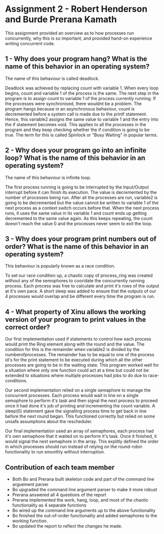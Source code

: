 # Assignment 2 - Robert Henderson and Burde Prerana Kamath

This assignment provided an overview as to how processes run concurrently, why this is so important, and provided hand-on experience writing concurrent code.

## 1 - Why does your program hang? What is the name of this behavior in an operating system? 

The name of this behaviour is called deadlock. 

Deadlock was achieved by replacing count with variable 1. When every loop begins, count and variable 1 of the process is the same. The next step in the program is to assign count to variable 1 of the process currently running. If the processes were synchronised, there wouldnt be a problem. The program hangs because in an asynchronous behaviour, count is decremented before a system call is made due to the printf statement. Hence, this variable2 assigns the same value to variable 1 and the entry into the if statement becomes void. This applies to all the processes in the program and they keep checking whether the if condition is going to be true. The term for this is called Spinlock or "Busy Waiting" in popular terms. 

## 2 - Why does your program go into an infinite loop? What is the name of this behavior in an operating system?

The name of this behaviour is infinite loop.

The first process running is going to be interrupted by the Input/Output interrupt before it can finish its execution. The value is decremented by the number of processes being run. After all the processes are run, variable2 is going to be decremented but the value cannot be written to variable 1 of the next process as a context switch occurs before that. When the next process runs, it uses the same value in its variable 1 and count ends up getting decremented to the same value again. As this keeps repeating, the count doesn't reach the value 0 and the processes never seem to exit the loop.

## 3 - Why does your program print numbers out of order? What is the name of this behavior in an operating system?

This behaviour is popularly known as a race condition.

To set our race condition up, a chaotic copy of process_ring was created without any of the semophores to cooridate the concurrently running process. Each process was free to calculate and print it's rows of the output at it's own pace. A short sleep was added to ensure that the outputs of our 4 processes would overlap and be different every time the program is run.

## 4 - What property of Xinu allows the working version of your program to print values in the correct order?

Our first implementation used if statements to control how each process would print the Ring element along with the round and the value. The condition for this is the remainder when variable2 is divided by the numberofprocesses. The remainder has to be equal to one of the process id's for the print statement to be executed during which all the other processes are going to be in the waiting state. This program worked well for a situation where only one function could act at a time but could not be extended to situations where multiple processes had jobs to do due to race-conditions.

Our second implementation relied on a single semaphore to manage the concurrent processes. Each process would wait in line on a single semophore to perform it's task and then signal the next process to proceed once it had done it's job of printing and incrementing the count variable. A sleep(0) statement gave the signalling process time to get back in line before the next round began. This functioned correctly but relied on some unsafe assumptions about the rescheduler.

Our final implementation used an array of semaphores, each process had it's own semaphore that it waited on to perform it's task. Once it finished, it would signal the next semaphore in the array. This explitly defined the order in which processes should run instead of relying on the round-robin functionality to run smoothly without interruption.

## Contribution of each team member

 - Both Bo and Prerana built skeleton code and part of the command line arguement parser
 - Bo upgraded the command line argument parser to make it more robust
 - Prerana answered all 4 questions of the report
 - Prerana implemented the work, hang, loop, and most of the chaotic functionality as 4 separate functions
 - Bo wired up the command line arguments up to the above functionality
 - Bo finished the out-of-order functionality and added semaphores to the working function.
 - Bo updated the report to reflect the changes he made.
